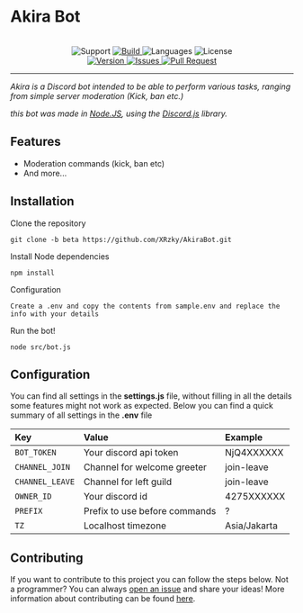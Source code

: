 # Akira Bot

<p align="center">
<br>
<a> 
    <img src="https://img.shields.io/discord/439323863139090434.svg?color=7289da&logo=discord&logoColor=white&label=Support&style=for-the-badge" alt="Support">
</a>
<a href="https://travis-ci.com/XRzky/AkiraBot">
    <img src="https://img.shields.io/travis/com/XRzky/AkiraBot/beta.svg?logo=travis&logoColor=white&style=for-the-badge" alt="Build">
</a>
<a>
    <img src="https://img.shields.io/github/languages/top/XRzky/AkiraBot.svg?color=f0db4f&logo=javascript&logoColor=white&style=for-the-badge" alt="Languages">
</a>
<a>
    <img src="https://img.shields.io/github/license/XRzky/AkiraBot?color=blue&style=for-the-badge" alt="License">
</a>
<br>
<a href="https://github.com/XRzky/AkiraBot/tree/beta">
    <img src="https://img.shields.io/github/package-json/v/XRzky/AkiraBot/beta.svg?label=Version&logo=node.js&logoColor=white&style=for-the-badge" alt="Version">
</a>
<a href="https://github.com/XRzky/AkiraBot/issues">
    <img src="https://img.shields.io/github/issues/XRzky/AkiraBot.svg?color=37f149&logo=github&logoColor=white&style=for-the-badge" alt="Issues">
</a>
<a href="https://github.com/XRzky/AkiraBot/pulls">
    <img src="https://img.shields.io/github/issues-pr/XRzky/AkiraBot.svg?color=37f149&logo=github&logoColor=white&style=for-the-badge" alt="Pull Request">
</a>
</p>

---

<i>Akira is a Discord bot intended to be able to perform various tasks, ranging from simple server moderation (Kick, ban etc.)

this bot was made in
[Node.JS](https://nodejs.org),
using the [Discord.js](https://discord.js.org/#/) library.
</i>

## Features
- Moderation commands (kick, ban etc)
- And more...

## Installation
Clone the repository
```
git clone -b beta https://github.com/XRzky/AkiraBot.git
```
Install Node dependencies
```
npm install
```
Configuration
```
Create a .env and copy the contents from sample.env and replace the info with your details
```
Run the bot!
```
node src/bot.js
```

## Configuration
You can find all settings in the **settings.js** file, without filling in all the details some features might not work as expected. Below you can find a quick summary of all settings in the **.env** file

| Key                | Value                         | Example      |
| :---               | :---                          | :---         |
| `BOT_TOKEN`        | Your discord api token        | NjQ4XXXXXX   |
| `CHANNEL_JOIN`     | Channel for welcome greeter   | join-leave   |
| `CHANNEL_LEAVE`    | Channel for left guild        | join-leave   |
| `OWNER_ID`         | Your discord id               | 4275XXXXXX   |
| `PREFIX`           | Prefix to use before commands | ?            |
| `TZ`               | Localhost timezone            | Asia/Jakarta |

## Contributing
If you want to contribute to this project you can follow the steps below.
Not a programmer? You can always [open an issue](https://github.com/XRzky/AkiraBot/issues/new) and share your ideas!
More information about contributing can be found [here](.github/CONTRIBUTING.md).
